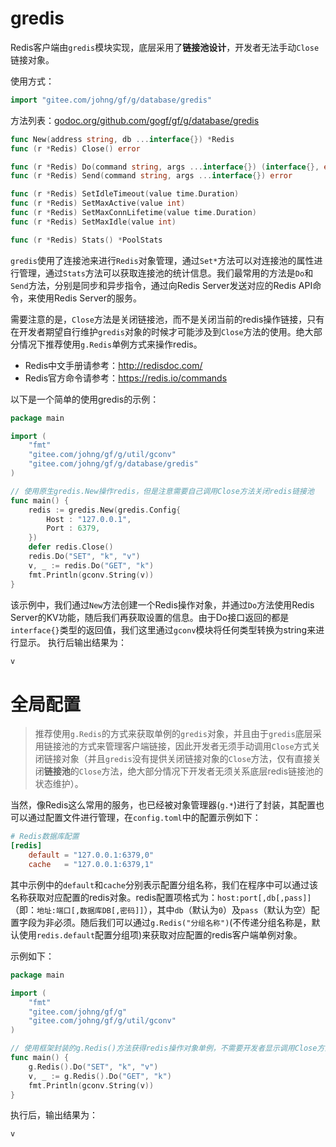 # gredis

Redis客户端由```gredis```模块实现，底层采用了**链接池设计**，开发者无法手动`Close`链接对象。

使用方式：
```go
import "gitee.com/johng/gf/g/database/gredis"
```

方法列表：[godoc.org/github.com/gogf/gf/g/database/gredis](https://godoc.org/github.com/gogf/gf/g/database/gredis)
```go
func New(address string, db ...interface{}) *Redis
func (r *Redis) Close() error

func (r *Redis) Do(command string, args ...interface{}) (interface{}, error)
func (r *Redis) Send(command string, args ...interface{}) error

func (r *Redis) SetIdleTimeout(value time.Duration)
func (r *Redis) SetMaxActive(value int)
func (r *Redis) SetMaxConnLifetime(value time.Duration)
func (r *Redis) SetMaxIdle(value int)

func (r *Redis) Stats() *PoolStats
```
`gredis`使用了连接池来进行`Redis`对象管理，通过```Set*```方法可以对连接池的属性进行管理，通过```Stats```方法可以获取连接池的统计信息。我们最常用的方法是```Do```和```Send```方法，分别是同步和异步指令，通过向Redis Server发送对应的Redis API命令，来使用Redis Server的服务。

需要注意的是，`Close`方法是关闭链接池，而不是关闭当前的redis操作链接，只有在开发者期望自行维护`gredis`对象的时候才可能涉及到`Close`方法的使用。绝大部分情况下推荐使用`g.Redis`单例方式来操作redis。

- Redis中文手册请参考：http://redisdoc.com/ 
- Redis官方命令请参考：https://redis.io/commands

以下是一个简单的使用gredis的示例：
```go
package main

import (
    "fmt"
    "gitee.com/johng/gf/g/util/gconv"
    "gitee.com/johng/gf/g/database/gredis"
)

// 使用原生gredis.New操作redis，但是注意需要自己调用Close方法关闭redis链接池
func main() {
    redis := gredis.New(gredis.Config{
        Host : "127.0.0.1",
        Port : 6379,
    })
    defer redis.Close()
    redis.Do("SET", "k", "v")
    v, _ := redis.Do("GET", "k")
    fmt.Println(gconv.String(v))
}
```
该示例中，我们通过```New```方法创建一个Redis操作对象，并通过```Do```方法使用Redis Server的KV功能，随后我们再获取设置的信息。由于Do接口返回的都是```interface{}```类型的返回值，我们这里通过```gconv```模块将任何类型转换为string来进行显示。
执行后输出结果为：
```html
v
```

# 全局配置

> 推荐使用`g.Redis`的方式来获取单例的`gredis`对象，并且由于`gredis`底层采用链接池的方式来管理客户端链接，因此开发者无须手动调用`Close`方式关闭链接对象（并且`gredis`没有提供关闭链接对象的`Close`方法，仅有直接关闭**链接池**的`Close`方法，绝大部分情况下开发者无须关系底层redis链接池的状态维护）。

当然，像Redis这么常用的服务，也已经被对象管理器(```g.*```)进行了封装，其配置也可以通过配置文件进行管理，在```config.toml```中的配置示例如下：
```toml
# Redis数据库配置
[redis]
    default = "127.0.0.1:6379,0"
    cache   = "127.0.0.1:6379,1"
```
其中示例中的```default```和```cache```分别表示配置分组名称，我们在程序中可以通过该名称获取对应配置的redis对象。redis配置项格式为：```host:port[,db[,pass]]```（即：```地址:端口[,数据库DB[,密码]]```），其中```db```（默认为```0```）及```pass```（默认为空）配置字段为非必须。随后我们可以通过```g.Redis("分组名称")```(不传递分组名称是，默认使用`redis.default`配置分组项)来获取对应配置的redis客户端单例对象。

示例如下：
```go
package main

import (
    "fmt"
    "gitee.com/johng/gf/g"
    "gitee.com/johng/gf/g/util/gconv"
)

// 使用框架封装的g.Redis()方法获得redis操作对象单例，不需要开发者显示调用Close方法
func main() {
    g.Redis().Do("SET", "k", "v")
    v, _ := g.Redis().Do("GET", "k")
    fmt.Println(gconv.String(v))
}
```

执行后，输出结果为：
```html
v
```

